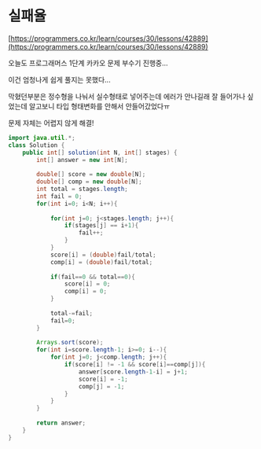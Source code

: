 # 실패율

[https://programmers.co.kr/learn/courses/30/lessons/42889](https://programmers.co.kr/learn/courses/30/lessons/42889)

오늘도 프로그래머스 1단계 카카오 문제 부수기 진행중...

이건 엄청나게 쉽게 풀지는 못했다...

막혔던부분은 정수형을 나눠서 실수형태로 넣어주는데 에러가 안나길래 잘 들어가나 싶었는데 알고보니 타입 형태변화를 안해서 안들어갔었다ㅠ

문제 자체는 어렵지 않게 해결!

```java
import java.util.*;
class Solution {
    public int[] solution(int N, int[] stages) {
        int[] answer = new int[N];
        
        double[] score = new double[N];
        double[] comp = new double[N];
        int total = stages.length;
        int fail = 0;
        for(int i=0; i<N; i++){
            
            for(int j=0; j<stages.length; j++){
                if(stages[j] == i+1){
                    fail++;
                }
            }
            score[i] = (double)fail/total;
            comp[i] = (double)fail/total;
            
            if(fail==0 && total==0){
                score[i] = 0;
                comp[i] = 0;
            }
            
            total-=fail;
            fail=0;
        }
        
        Arrays.sort(score);
        for(int i=score.length-1; i>=0; i--){
            for(int j=0; j<comp.length; j++){
                if(score[i] != -1 && score[i]==comp[j]){
                    answer[score.length-1-i] = j+1;
                    score[i] = -1;
                    comp[j] = -1;
                }
            }
        }
        
        return answer;
    }
}
```
